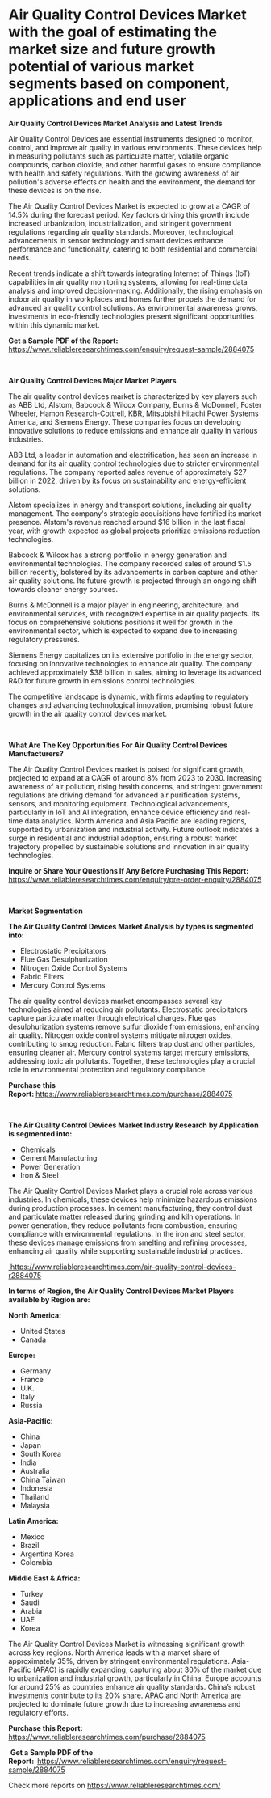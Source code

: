 <p><h1>Air Quality Control Devices Market with the goal of estimating the market size and future growth potential of various market segments based on component, applications and end user</h1></p><p><strong>Air Quality Control Devices Market Analysis and Latest Trends</strong></p>
<p><p>Air Quality Control Devices are essential instruments designed to monitor, control, and improve air quality in various environments. These devices help in measuring pollutants such as particulate matter, volatile organic compounds, carbon dioxide, and other harmful gases to ensure compliance with health and safety regulations. With the growing awareness of air pollution's adverse effects on health and the environment, the demand for these devices is on the rise.</p><p>The Air Quality Control Devices Market is expected to grow at a CAGR of 14.5% during the forecast period. Key factors driving this growth include increased urbanization, industrialization, and stringent government regulations regarding air quality standards. Moreover, technological advancements in sensor technology and smart devices enhance performance and functionality, catering to both residential and commercial needs.</p><p>Recent trends indicate a shift towards integrating Internet of Things (IoT) capabilities in air quality monitoring systems, allowing for real-time data analysis and improved decision-making. Additionally, the rising emphasis on indoor air quality in workplaces and homes further propels the demand for advanced air quality control solutions. As environmental awareness grows, investments in eco-friendly technologies present significant opportunities within this dynamic market.</p></p>
<p><strong>Get a Sample PDF of the Report:&nbsp;</strong> <a href="https://www.reliableresearchtimes.com/enquiry/request-sample/2884075?utm_campaign=2722&utm_medium=2&utm_source=Github&utm_content=ia&utm_term=13032025&utm_id=air-quality-control-devices">https://www.reliableresearchtimes.com/enquiry/request-sample/2884075</a></p>
<p>&nbsp;</p>
<p><strong>Air Quality Control Devices Major Market Players</strong></p>
<p><p>The air quality control devices market is characterized by key players such as ABB Ltd, Alstom, Babcock & Wilcox Company, Burns & McDonnell, Foster Wheeler, Hamon Research-Cottrell, KBR, Mitsubishi Hitachi Power Systems America, and Siemens Energy. These companies focus on developing innovative solutions to reduce emissions and enhance air quality in various industries.</p><p>ABB Ltd, a leader in automation and electrification, has seen an increase in demand for its air quality control technologies due to stricter environmental regulations. The company reported sales revenue of approximately $27 billion in 2022, driven by its focus on sustainability and energy-efficient solutions.</p><p>Alstom specializes in energy and transport solutions, including air quality management. The company's strategic acquisitions have fortified its market presence. Alstom's revenue reached around $16 billion in the last fiscal year, with growth expected as global projects prioritize emissions reduction technologies.</p><p>Babcock & Wilcox has a strong portfolio in energy generation and environmental technologies. The company recorded sales of around $1.5 billion recently, bolstered by its advancements in carbon capture and other air quality solutions. Its future growth is projected through an ongoing shift towards cleaner energy sources.</p><p>Burns & McDonnell is a major player in engineering, architecture, and environmental services, with recognized expertise in air quality projects. Its focus on comprehensive solutions positions it well for growth in the environmental sector, which is expected to expand due to increasing regulatory pressures.</p><p>Siemens Energy capitalizes on its extensive portfolio in the energy sector, focusing on innovative technologies to enhance air quality. The company achieved approximately $38 billion in sales, aiming to leverage its advanced R&D for future growth in emissions control technologies.</p><p>The competitive landscape is dynamic, with firms adapting to regulatory changes and advancing technological innovation, promising robust future growth in the air quality control devices market.</p></p>
<p>&nbsp;</p>
<p><strong>What Are The Key Opportunities For Air Quality Control Devices Manufacturers?</strong></p>
<p><p>The Air Quality Control Devices market is poised for significant growth, projected to expand at a CAGR of around 8% from 2023 to 2030. Increasing awareness of air pollution, rising health concerns, and stringent government regulations are driving demand for advanced air purification systems, sensors, and monitoring equipment. Technological advancements, particularly in IoT and AI integration, enhance device efficiency and real-time data analytics. North America and Asia Pacific are leading regions, supported by urbanization and industrial activity. Future outlook indicates a surge in residential and industrial adoption, ensuring a robust market trajectory propelled by sustainable solutions and innovation in air quality technologies.</p></p>
<p><strong>Inquire or Share Your Questions If Any Before Purchasing This Report:</strong> <a href="https://www.reliableresearchtimes.com/enquiry/pre-order-enquiry/2884075?utm_campaign=2722&utm_medium=2&utm_source=Github&utm_content=ia&utm_term=13032025&utm_id=air-quality-control-devices">https://www.reliableresearchtimes.com/enquiry/pre-order-enquiry/2884075</a></p>
<p>&nbsp;</p>
<p><strong>Market Segmentation</strong></p>
<p><strong>The Air Quality Control Devices Market Analysis by types is segmented into:</strong></p>
<p><ul><li>Electrostatic Precipitators</li><li>Flue Gas Desulphurization</li><li>Nitrogen Oxide Control Systems</li><li>Fabric Filters</li><li>Mercury Control Systems</li></ul></p>
<p><p>The air quality control devices market encompasses several key technologies aimed at reducing air pollutants. Electrostatic precipitators capture particulate matter through electrical charges. Flue gas desulphurization systems remove sulfur dioxide from emissions, enhancing air quality. Nitrogen oxide control systems mitigate nitrogen oxides, contributing to smog reduction. Fabric filters trap dust and other particles, ensuring cleaner air. Mercury control systems target mercury emissions, addressing toxic air pollutants. Together, these technologies play a crucial role in environmental protection and regulatory compliance.</p></p>
<p><strong>Purchase this Report:&nbsp;</strong><a href="https://www.reliableresearchtimes.com/purchase/2884075?utm_campaign=2722&utm_medium=2&utm_source=Github&utm_content=ia&utm_term=13032025&utm_id=air-quality-control-devices">https://www.reliableresearchtimes.com/purchase/2884075</a></p>
<p>&nbsp;</p>
<p><strong>The Air Quality Control Devices Market Industry Research by Application is segmented into:</strong></p>
<p><ul><li>Chemicals</li><li>Cement Manufacturing</li><li>Power Generation</li><li>Iron & Steel</li></ul></p>
<p><p>The Air Quality Control Devices Market plays a crucial role across various industries. In chemicals, these devices help minimize hazardous emissions during production processes. In cement manufacturing, they control dust and particulate matter released during grinding and kiln operations. In power generation, they reduce pollutants from combustion, ensuring compliance with environmental regulations. In the iron and steel sector, these devices manage emissions from smelting and refining processes, enhancing air quality while supporting sustainable industrial practices.</p></p>
<p><a href="https://www.reliableresearchtimes.com/air-quality-control-devices-r2884075?utm_campaign=2722&utm_medium=2&utm_source=Github&utm_content=ia&utm_term=13032025&utm_id=air-quality-control-devices">&nbsp;https://www.reliableresearchtimes.com/air-quality-control-devices-r2884075</a></p>
<p><strong>In terms of Region, the Air Quality Control Devices Market Players available by Region are:</strong></p>
<p>
    <p> <strong> North America: </strong>
        <ul>
            <li>United States</li>
            <li>Canada</li>
        </ul>
        </p> 
    <p> <strong> Europe: </strong>
        <ul>
            <li>Germany</li>
            <li>France</li>
            <li>U.K.</li>
            <li>Italy</li>
            <li>Russia</li>
        </ul>
        </p> 
    <p> <strong> Asia-Pacific: </strong>
        <ul>
            <li>China</li>
            <li>Japan</li>
            <li>South Korea</li>
            <li>India</li>
            <li>Australia</li>
            <li>China Taiwan</li>
            <li>Indonesia</li>
            <li>Thailand</li>
            <li>Malaysia</li>
        </ul>
        </p> 
    <p> <strong> Latin America: </strong>
        <ul>
            <li>Mexico</li>
            <li>Brazil</li>
            <li>Argentina Korea</li>
            <li>Colombia</li>
        </ul>
        </p> 
    <p> <strong> Middle East & Africa: </strong>
        <ul>
            <li>Turkey</li>
            <li>Saudi</li>
            <li>Arabia</li>
            <li>UAE</li>
            <li>Korea</li>
        </ul>
    </p>
    </p>
<p><p>The Air Quality Control Devices Market is witnessing significant growth across key regions. North America leads with a market share of approximately 35%, driven by stringent environmental regulations. Asia-Pacific (APAC) is rapidly expanding, capturing about 30% of the market due to urbanization and industrial growth, particularly in China. Europe accounts for around 25% as countries enhance air quality standards. China’s robust investments contribute to its 20% share. APAC and North America are projected to dominate future growth due to increasing awareness and regulatory efforts.</p></p>
<p><strong>Purchase this Report: </strong><a href="https://www.reliableresearchtimes.com/purchase/2884075?utm_campaign=2722&utm_medium=2&utm_source=Github&utm_content=ia&utm_term=13032025&utm_id=air-quality-control-devices">https://www.reliableresearchtimes.com/purchase/2884075</a></p>
<p>&nbsp;<strong>Get a Sample PDF of the Report:&nbsp;&nbsp;</strong><a href="https://www.reliableresearchtimes.com/enquiry/request-sample/2884075?utm_campaign=2722&utm_medium=2&utm_source=Github&utm_content=ia&utm_term=13032025&utm_id=air-quality-control-devices">https://www.reliableresearchtimes.com/enquiry/request-sample/2884075</a></p>
<p><strong></strong></p>
<p>Check more reports on <a href="https://www.reliableresearchtimes.com/?utm_campaign=2722&utm_medium=2&utm_source=Github&utm_content=ia&utm_term=13032025&utm_id=air-quality-control-devices">https://www.reliableresearchtimes.com/</a></p>